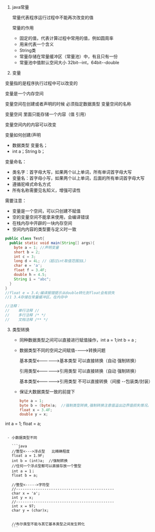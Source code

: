 1. java常量

   常量代表程序运行过程中不能再次改变的值

   常量的作用

   - 固定的值，代表计算过程中常用的值，例如圆周率
   - 用来代表一个含义
   - String类 
   - 常量存储在常量缓冲区（常量池）中，有且只有一份
   - 常量池中值默认空间大小 32bit--int，64bit--double

2. 变量

  变量指的是程序执行过程中可以改变的

  变量是一个内存空间

  变量空间在创建或者声明的时候 必须指定数据类型 变量空间的名称

  变量空间 里面只能存储一个内容（值 引用）

  变量空间内的内容可以改变

  变量如何创建/声明

  - 数据类型 变量名；
  - int a；String b；

  变量命名：

  - 类名字：首字母大写，如果两个以上单词，所有单词首字母大写
  - 变量名：首字母小写，如果两个以上单词，后面的所有单词首字母大写
  - 遵循驼峰式命名方式
  - 所有名称需要见名知义，增强可读性

  需要注意：

  - 变量是一个空间，可以只创建不赋值
  - 空的变量空间不能拿来使用，会编译错误
  - 在栈内存中开辟的一块内存空间
  - 空间内内容的类型要与定义时一致

  ```java
  public class Test{
    public static void main(String[] args){
      byte a = 1; //声明变量
      short b = 2;
      int c = 3;
      long d = 4L; //（超过int取值范围加L）
      char e = 'a';
      float f = 3.4F;
      double h = 4.5;
      String i = "abc";
    }
  }
  //float e = 3.4;编译报错提示从double转化到float会有损失
  //1 3.4存储在常量缓冲区。在内存中	
  
  //注释：
  //	单行注释 //
  //	多行注释 /* */
  //	文档注释 /** */
  ```

3. 类型转换

   - 同种数据类型之间可以直接进行赋值操作，int a = 1;int b = a ;

   - 数据类型不同的空间之间赋值---->转换问题

     基本类型<------>基本类型  可以直接转换（自动 强制转换）

     引用类型<------>引用类型  可以直接转换（自动 强制转换）

     基本类型<------>引用类型  不可以直接转换（间接 --包装类/封装）

   - 保证大数据类型一致的前提下

     ```java
     byte a = 1;
     byte b = (byte)a;  //强制类型转换,强制转换注意值溢出边界值损失情况。
     float x = 3.4F;
     double y = x;
     
  int a = 1;
     float = a;
  ```
   
   - 小数据类型不同
   
     ```java
     //整型<--->浮点型   比精确程度
     float a = 1.9F;
     int b = (int)a;  //强制转换
     //任何一个浮点型都可以直接存放一个整型
     int a = 1；
     float b = a;
     
     //整型<----->字符型
     //---------------------------------------------
     char x = 'a';
     int y = x;
     //---------------------------------------------
     int x = 97;
     char y = (char)x;
     
     
     //布尔类型不能与其它基本类型之间发生转化
     ```
     
     
     
     



